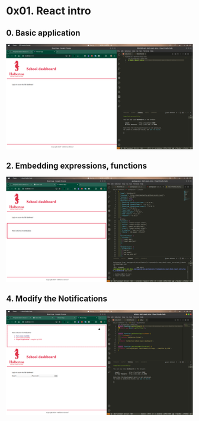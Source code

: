 # 0x01. React intro

## 0. Basic application
![Basic application](0.%20Basic%20application.png)

## 2. Embedding expressions, functions

![Embedding expressionsfunctions](2.%20Embedding%20expressions,%20functions.png)


## 4. Modify the Notifications

![Modify the Notifications](4.%20Modify%20the%20Notifications.png)
